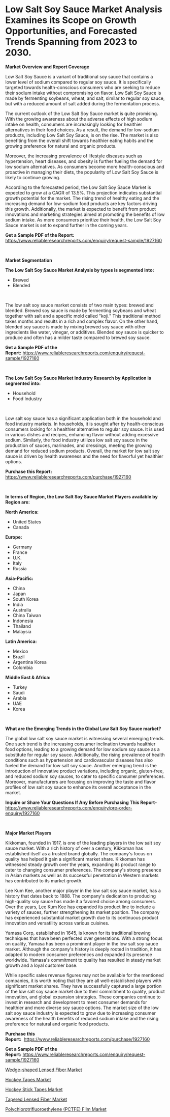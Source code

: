 <p><h1>Low Salt Soy Sauce Market Analysis Examines its Scope on Growth Opportunities, and Forecasted Trends Spanning from 2023 to 2030.</h1></p><p><strong>Market Overview and Report Coverage</strong></p>
<p><p>Low Salt Soy Sauce is a variant of traditional soy sauce that contains a lower level of sodium compared to regular soy sauce. It is specifically targeted towards health-conscious consumers who are seeking to reduce their sodium intake without compromising on flavor. Low Salt Soy Sauce is made by fermenting soybeans, wheat, and salt, similar to regular soy sauce, but with a reduced amount of salt added during the fermentation process.</p><p>The current outlook of the Low Salt Soy Sauce market is quite promising. With the growing awareness about the adverse effects of high sodium intake on health, consumers are increasingly looking for healthier alternatives in their food choices. As a result, the demand for low-sodium products, including Low Salt Soy Sauce, is on the rise. The market is also benefiting from the overall shift towards healthier eating habits and the growing preference for natural and organic products.</p><p>Moreover, the increasing prevalence of lifestyle diseases such as hypertension, heart diseases, and obesity is further fueling the demand for low sodium alternatives. As consumers become more health-conscious and proactive in managing their diets, the popularity of Low Salt Soy Sauce is likely to continue growing.</p><p>According to the forecasted period, the Low Salt Soy Sauce Market is expected to grow at a CAGR of 13.5%. This projection indicates substantial growth potential for the market. The rising trend of healthy eating and the increasing demand for low-sodium food products are key factors driving this growth. Additionally, the market is expected to benefit from product innovations and marketing strategies aimed at promoting the benefits of low sodium intake. As more consumers prioritize their health, the Low Salt Soy Sauce market is set to expand further in the coming years.</p></p>
<p><strong>Get a Sample PDF of the Report:</strong> <a href="https://www.reliableresearchreports.com/enquiry/request-sample/1927160">https://www.reliableresearchreports.com/enquiry/request-sample/1927160</a></p>
<p>&nbsp;</p>
<p><strong>Market Segmentation</strong></p>
<p><strong>The Low Salt Soy Sauce Market Analysis by types is segmented into:</strong></p>
<p><ul><li>Brewed</li><li>Blended</li></ul></p>
<p>&nbsp;</p>
<p><p>The low salt soy sauce market consists of two main types: brewed and blended. Brewed soy sauce is made by fermenting soybeans and wheat together with salt and a specific mold called "koji." This traditional method takes months and results in a rich and complex flavor. On the other hand, blended soy sauce is made by mixing brewed soy sauce with other ingredients like water, vinegar, or additives. Blended soy sauce is quicker to produce and often has a milder taste compared to brewed soy sauce.</p></p>
<p><strong>Get a Sample PDF of the Report:</strong>&nbsp;<a href="https://www.reliableresearchreports.com/enquiry/request-sample/1927160">https://www.reliableresearchreports.com/enquiry/request-sample/1927160</a></p>
<p>&nbsp;</p>
<p><strong>The Low Salt Soy Sauce Market Industry Research by Application is segmented into:</strong></p>
<p><ul><li>Household</li><li>Food Industry</li></ul></p>
<p>&nbsp;</p>
<p><p>Low salt soy sauce has a significant application both in the household and food industry markets. In households, it is sought after by health-conscious consumers looking for a healthier alternative to regular soy sauce. It is used in various dishes and recipes, enhancing flavor without adding excessive sodium. Similarly, the food industry utilizes low salt soy sauce in the production of sauces, marinades, and dressings, meeting the growing demand for reduced sodium products. Overall, the market for low salt soy sauce is driven by health awareness and the need for flavorful yet healthier options.</p></p>
<p><strong>Purchase this Report:</strong>&nbsp; <a href="https://www.reliableresearchreports.com/purchase/1927160">https://www.reliableresearchreports.com/purchase/1927160</a></p>
<p>&nbsp;</p>
<p><strong>In terms of Region, the Low Salt Soy Sauce Market Players available by Region are:</strong></p>
<p>
    <p> <strong> North America: </strong>
        <ul>
            <li>United States</li>
            <li>Canada</li>
        </ul>
        </p> 
    <p> <strong> Europe: </strong>
        <ul>
            <li>Germany</li>
            <li>France</li>
            <li>U.K.</li>
            <li>Italy</li>
            <li>Russia</li>
        </ul>
        </p> 
    <p> <strong> Asia-Pacific: </strong>
        <ul>
            <li>China</li>
            <li>Japan</li>
            <li>South Korea</li>
            <li>India</li>
            <li>Australia</li>
            <li>China Taiwan</li>
            <li>Indonesia</li>
            <li>Thailand</li>
            <li>Malaysia</li>
        </ul>
        </p> 
    <p> <strong> Latin America: </strong>
        <ul>
            <li>Mexico</li>
            <li>Brazil</li>
            <li>Argentina Korea</li>
            <li>Colombia</li>
        </ul>
        </p> 
    <p> <strong> Middle East & Africa: </strong>
        <ul>
            <li>Turkey</li>
            <li>Saudi</li>
            <li>Arabia</li>
            <li>UAE</li>
            <li>Korea</li>
        </ul>
    </p>
    </p>
<p>&nbsp;</p>
<p><strong>What are the Emerging Trends in the Global Low Salt Soy Sauce market?</strong></p>
<p><p>The global low salt soy sauce market is witnessing several emerging trends. One such trend is the increasing consumer inclination towards healthier food options, leading to a growing demand for low sodium soy sauce as a substitute for regular soy sauce. Additionally, the rising prevalence of health conditions such as hypertension and cardiovascular diseases has also fueled the demand for low salt soy sauce. Another emerging trend is the introduction of innovative product variations, including organic, gluten-free, and reduced sodium soy sauces, to cater to specific consumer preferences. Moreover, manufacturers are focusing on improving the taste and flavor profiles of low salt soy sauce to enhance its overall acceptance in the market.</p></p>
<p><strong>Inquire or Share Your Questions If Any Before Purchasing This Report</strong>- <a href="https://www.reliableresearchreports.com/enquiry/pre-order-enquiry/1927160">https://www.reliableresearchreports.com/enquiry/pre-order-enquiry/1927160</a></p>
<p>&nbsp;</p>
<p><strong>Major Market Players</strong></p>
<p><p>Kikkoman, founded in 1917, is one of the leading players in the low salt soy sauce market. With a rich history of over a century, Kikkoman has established itself as a trusted brand globally. The company's focus on quality has helped it gain a significant market share. Kikkoman has witnessed steady growth over the years, expanding its product range to cater to changing consumer preferences. The company's strong presence in Asian markets as well as its successful penetration in Western markets has contributed to its market growth.</p><p>Lee Kum Kee, another major player in the low salt soy sauce market, has a history that dates back to 1888. The company's dedication to producing high-quality soy sauce has made it a favored choice among consumers. Over the years, Lee Kum Kee has expanded its product line to include a variety of sauces, further strengthening its market position. The company has experienced substantial market growth due to its continuous product innovation and versatility across various cuisines.</p><p>Yamasa Corp, established in 1645, is known for its traditional brewing techniques that have been perfected over generations. With a strong focus on quality, Yamasa has been a prominent player in the low salt soy sauce market. Although the company's history is deeply rooted in tradition, it has adapted to modern consumer preferences and expanded its presence worldwide. Yamasa's commitment to quality has resulted in steady market growth and a loyal customer base.</p><p>While specific sales revenue figures may not be available for the mentioned companies, it is worth noting that they are all well-established players with significant market shares. They have successfully captured a large portion of the low salt soy sauce market due to their commitment to quality, product innovation, and global expansion strategies. These companies continue to invest in research and development to meet consumer demands for healthier and more diverse soy sauce options. The market size of the low salt soy sauce industry is expected to grow due to increasing consumer awareness of the health benefits of reduced sodium intake and the rising preference for natural and organic food products.</p></p>
<p><strong>Purchase this Report:</strong>&nbsp;&nbsp;<a href="https://www.reliableresearchreports.com/purchase/1927160">https://www.reliableresearchreports.com/purchase/1927160</a></p>
<p></p>
<p><strong>Get a Sample PDF of the Report:</strong>&nbsp;<a href="https://www.reliableresearchreports.com/enquiry/request-sample/1927160">https://www.reliableresearchreports.com/enquiry/request-sample/1927160</a></p>
<p><p><a href="https://www.linkedin.com/pulse/wedge-shaped-lensed-fiber-market-research-report-unlocks-hm6ie/">Wedge-shaped Lensed Fiber Market</a></p><p><a href="https://medium.com/@grab.track.out/hockey-tapes-market-share-evolution-and-market-growth-trends-2023-2030-420ba9e8cb5e">Hockey Tapes Market</a></p><p><a href="https://medium.com/@plan.sock.color/hockey-stick-tapes-market-insight-market-trends-growth-forecasted-from-2023-to-2030-598f6f22b613">Hockey Stick Tapes Market</a></p><p><a href="https://www.linkedin.com/pulse/tapered-lensed-fiber-market-size-share-global-analysis-lumge/">Tapered Lensed Fiber Market</a></p><p><a href="https://www.linkedin.com/pulse/polychlorotrifluoroethylene-pctfe-film-market-size-2023--j5w0e/">Polychlorotrifluoroethylene (PCTFE) Film Market</a></p></p>